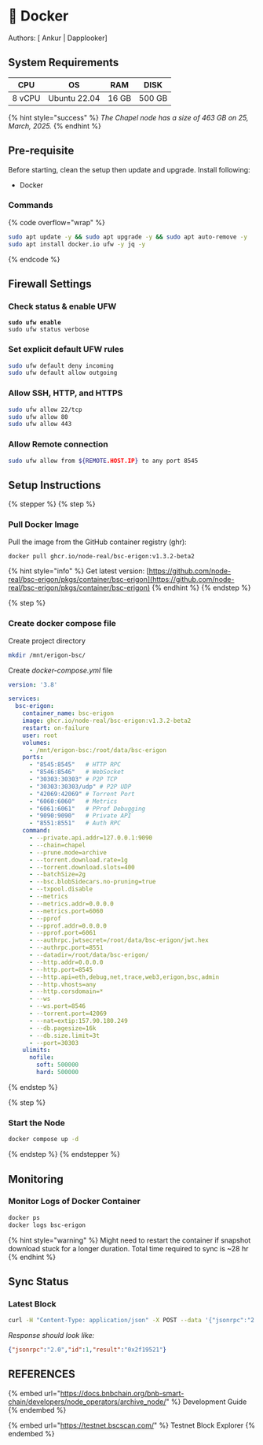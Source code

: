 # 🐳 Docker

Authors: \[ Ankur | Dapplooker]

## System Requirements

<table data-full-width="false"><thead><tr><th>CPU</th><th>OS</th><th>RAM</th><th>DISK</th></tr></thead><tbody><tr><td>8 vCPU</td><td>Ubuntu 22.04</td><td>16 GB</td><td>500 GB </td></tr></tbody></table>

{% hint style="success" %}
_The Chapel node has a size of  463 GB on  25, March, 2025._
{% endhint %}

## Pre-requisite

Before starting, clean the setup then update and upgrade. Install following:

* Docker

### **Commands**

{% code overflow="wrap" %}
```bash
sudo apt update -y && sudo apt upgrade -y && sudo apt auto-remove -y
sudo apt install docker.io ufw -y jq -y
```
{% endcode %}

## Firewall Settings

### Check status & enable UFW&#x20;

<pre class="language-bash"><code class="lang-bash"><strong>sudo ufw enable
</strong>sudo ufw status verbose
</code></pre>

### Set explicit default UFW rules

```bash
sudo ufw default deny incoming
sudo ufw default allow outgoing
```

### Allow SSH, HTTP, and HTTPS

```bash
sudo ufw allow 22/tcp
sudo ufw allow 80
sudo ufw allow 443
```

### Allow Remote connection

```bash
sudo ufw allow from ${REMOTE.HOST.IP} to any port 8545
```

## Setup Instructions&#x20;

{% stepper %}
{% step %}
### Pull Docker Image

Pull the image from the GitHub container registry (ghr):

```bash
docker pull ghcr.io/node-real/bsc-erigon:v1.3.2-beta2
```

{% hint style="info" %}
Get latest version: [https://github.com/node-real/bsc-erigon/pkgs/container/bsc-erigon](https://github.com/node-real/bsc-erigon/pkgs/container/bsc-erigon)
{% endhint %}
{% endstep %}

{% step %}
### Create docker compose file

Create project directory

```bash
mkdir /mnt/erigon-bsc/
```

Create _docker-compose.yml_ file

```yaml
version: '3.8'

services:
  bsc-erigon:
    container_name: bsc-erigon
    image: ghcr.io/node-real/bsc-erigon:v1.3.2-beta2
    restart: on-failure
    user: root
    volumes:
      - /mnt/erigon-bsc:/root/data/bsc-erigon
    ports:
      - "8545:8545"   # HTTP RPC
      - "8546:8546"   # WebSocket
      - "30303:30303" # P2P TCP
      - "30303:30303/udp" # P2P UDP
      - "42069:42069" # Torrent Port
      - "6060:6060"   # Metrics
      - "6061:6061"   # PProf Debugging
      - "9090:9090"   # Private API
      - "8551:8551"   # Auth RPC
    command:
      - --private.api.addr=127.0.0.1:9090
      - --chain=chapel
      - --prune.mode=archive
      - --torrent.download.rate=1g
      - --torrent.download.slots=400
      - --batchSize=2g
      - --bsc.blobSidecars.no-pruning=true
      - --txpool.disable
      - --metrics
      - --metrics.addr=0.0.0.0
      - --metrics.port=6060
      - --pprof
      - --pprof.addr=0.0.0.0
      - --pprof.port=6061
      - --authrpc.jwtsecret=/root/data/bsc-erigon/jwt.hex
      - --authrpc.port=8551
      - --datadir=/root/data/bsc-erigon/
      - --http.addr=0.0.0.0
      - --http.port=8545
      - --http.api=eth,debug,net,trace,web3,erigon,bsc,admin
      - --http.vhosts=any
      - --http.corsdomain=*
      - --ws
      - --ws.port=8546
      - --torrent.port=42069
      - --nat=extip:157.90.180.249
      - --db.pagesize=16k
      - --db.size.limit=3t
      - --port=30303
    ulimits:
      nofile:
        soft: 500000
        hard: 500000
```
{% endstep %}

{% step %}
### Start the Node

```bash
docker compose up -d 
```
{% endstep %}
{% endstepper %}

## Monitoring

### Monitor Logs of Docker Container&#x20;

```bash
docker ps 
docker logs bsc-erigon
```

{% hint style="warning" %}
Might need to restart the container if snapshot download stuck for a longer duration. Total time required to sync is \~28 hr
{% endhint %}

## Sync Status

### Latest Block

```bash
curl -H "Content-Type: application/json" -X POST --data '{"jsonrpc":"2.0","method":"eth_blockNumber","params":[],"id":1}' http://localhost:8545
```

_Response should look like:_

```json
{"jsonrpc":"2.0","id":1,"result":"0x2f19521"}
```

## REFERENCES

{% embed url="https://docs.bnbchain.org/bnb-smart-chain/developers/node_operators/archive_node/" %}
Development Guide
{% endembed %}

{% embed url="https://testnet.bscscan.com/" %}
Testnet Block Explorer
{% endembed %}

